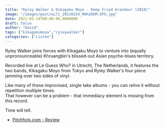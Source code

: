 ```yaml
---
title: "Ryley Walker & Kikagaku Moyo - Deep Fried Grandeur (2018)"
image: "/images/post/wilt_20210224_RW%26KM.DFG.jpg"
date: 2021-02-24T00:00:00.0000000
draft: false
author: "David"
tags: ["kikagakumoyo","ryleywalker"]
categories: ["Listen"]
---
```

Ryley Walker joins forces with Kikagaku Moyo to venture into (equally unpronounceable) Khruangbin's blissed-out Asian psyche-blues territory.

Recorded live at Le Guess Who? in Utrecht, The Netherlands, it features the two bands, Kikagaku Moyo from Tokyo and Ryley Walker's four piece jamming over two sides of vinyl.

Like many of these improvised, single take albums - you can relive it without repetition multiple times.   
That however can be a problem  - that immediacy element is missing from this record.

Time will tell.

- [Pitchfork.com - Review](https://pitchfork.com/reviews/albums/ryley-walker-kikagaku-moyo-deep-fried-grandeur/)